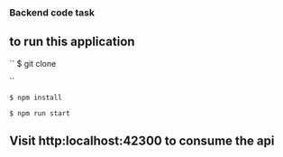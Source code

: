 ### Backend  code task
## to run this application
``
$ git clone <url>

``

```puml
$ npm install

$ npm run start

```

## Visit http:localhost:42300 to consume the api